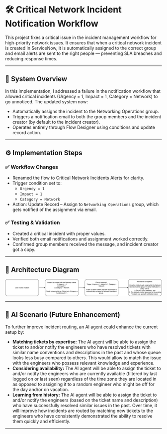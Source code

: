 # 🛠️ Critical Network Incident Notification Workflow

This project fixes a critical issue in the incident management workflow for high-priority network issues. It ensures that when a critical network incident is created in ServiceNow, it is automatically assigned to the correct group and email alerts are sent to the right people — preventing SLA breaches and reducing response times.

---

## 📌 System Overview

In this implementation, I addressed a failure in the notification workflow that allowed critical incidents (Urgency = 1, Impact = 1, Category = Network) to go unnoticed. The updated system now:

- Automatically assigns the incident to the Networking Operations group.
- Triggers a notification email to both the group members and the incident creator (by default to the incident creator).
- Operates entirely through Flow Designer using conditions and update record action.

---

## ⚙️ Implementation Steps

### ✅ Workflow Changes
- Renamed the flow to Critical Network Incidents Alerts for clarity.
- Trigger condition set to:
  - `Urgency = 1`
  - `Impact = 1`
  - `Category = Network`
- Action: Update Record – Assign to `Networking Operations` group, which gets notified of the assignment via email. 

### ✅ Testing & Validation
- Created a critical incident with proper values.
- Verified both email notifications and assignment worked correctly.
- Confirmed group members received the message, and incident creator got a copy.

---

## 🧩 Architecture Diagram

![System Flow Diagram](assets/Diagram.png)

---

## 🧠 AI Scenario (Future Enhancement)

To further improve incident routing, an AI agent could enhance the current setup by:

- **Matching tickets by expertise:** The AI agent will be able to assign the ticket to and/or notify the engineers who have resolved tickets with similar name conventions and descriptions in the past and whose queue looks less busy compared to others. This would allow to match the issue with the engineers who possess relevant knowledge and experience.
- **Considering availability:** The AI agent will be able to assign the ticket to and/or notify the engineers who are currently available (filtered by last logged on or last seen) regardless of the time zone they are located in as opposed to assigning it to a random engineer who might be off for the day and/or on vacation. 
- **Learning from history:** The AI agent will be able to assign the ticket to and/or notify the engineers (based on the ticket name and description) who have successfully resolved similar issues in the past. Over time, it will improve how incidents are routed by matching new tickets to the engineers who have consistently demonstrated the ability to resolve them quickly and efficiently.

---


